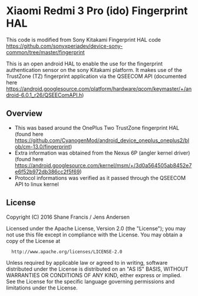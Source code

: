 # Xiaomi Redmi 3 Pro (ido) Fingerprint HAL #

This code is modified from Sony Kitakami Fingerprint HAL code https://github.com/sonyxperiadev/device-sony-common/tree/master/fingerprint

This is an open android HAL to enable the use for the fingerprint authentication sensor on the sony Kitakami platform.
It makes use of the TrustZone (TZ) fingerprint application via the QSEECOM API (documented here https://android.googlesource.com/platform/hardware/qcom/keymaster/+/android-6.0.1_r26/QSEEComAPI.h)

## Overview ##

* This was based around the OnePlus Two TrustZone fingerprint HAL (found here https://github.com/CyanogenMod/android_device_oneplus_oneplus2/blob/cm-13.0/fingerprint)
* Extra information was obtained from the Nexus 6P (angler kernel driver) (found here https://android.googlesource.com/kernel/msm/+/3d0a564505ab8452e7e6f52b972db386cc2f5f69)
* Protocol informations was verified as it passed through the QSEECOM API to linux kernel


## License ##

Copyright (C) 2016 Shane Francis / Jens Andersen

Licensed under the Apache License, Version 2.0 (the "License");
you may not use this file except in compliance with the License.
You may obtain a copy of the License at

      http://www.apache.org/licenses/LICENSE-2.0

Unless required by applicable law or agreed to in writing, software
distributed under the License is distributed on an "AS IS" BASIS,
WITHOUT WARRANTIES OR CONDITIONS OF ANY KIND, either express or implied.
See the License for the specific language governing permissions and
limitations under the License.

 
